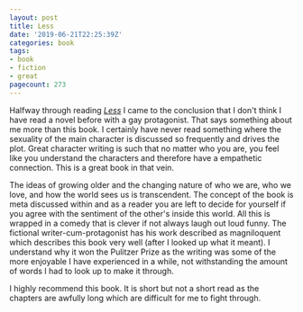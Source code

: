 ```yaml
---
layout: post
title: Less
date: '2019-06-21T22:25:39Z'
categories: book
tags:
- book
- fiction
- great
pagecount: 273
---
```


Halfway through reading [*Less*][book-amaz] I came to the conclusion that I don't think I have read
a novel before with a gay protagonist. That says something about me more than this book.
I certainly have never read something where the sexuality of the main character is
discussed so frequently and drives the plot. Great character writing is such that no matter who you
are, you feel like you understand the characters and therefore have a empathetic connection. This is
a great book in that vein.

The ideas of growing older and the changing nature of who we are, who we love, and how
the world sees us is transcendent. The concept of the book is meta discussed within and as a reader
you are left to decide for yourself if you agree with the sentiment of the other's inside this
world. All this is wrapped in a comedy that is clever if not
always laugh out loud funny. The fictional writer-cum-protagonist has his work described as
magniloquent which describes this book very well (after I looked up what it meant). I understand why
it won the Pulitzer Prize as the writing was some of the more enjoyable I have experienced in a
while, not withstanding the amount of words I had to look up to make it through.

I highly recommend this book. It is short but not a short read as the chapters are awfully long
which are difficult for me to fight through.

[book-amaz]:      https://www.amazon.com/dp/B01MSICPW3
